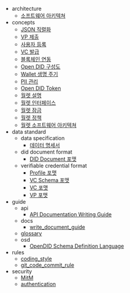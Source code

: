 - architecture
  - [소프트웨어 아키텍쳐](/omnioneid/V1.0.0/docs/architecture/Software%20Architecture_ko.md)
- concepts
  - [JSON 직렬화](/omnioneid/V1.0.0/docs/concepts/JSON_serialization_ko.md)
  - [VP 제출](/omnioneid/V1.0.0/docs/concepts/Presentation%20of%20VP_ko.md)
  - [사용자 등록](/omnioneid/V1.0.0/docs/concepts/User%20Registration_ko.md)
  - [VC 발급](/omnioneid/V1.0.0/docs/concepts/VC%20Issuance_ko.md)
  - [블록체인 연동](/omnioneid/V1.0.0/docs/concepts/blockchain_access_ko.md)
  - [Open DID 구성도](/omnioneid/V1.0.0/docs/concepts/components_ko.md)
  - [Wallet 생명 주기](/omnioneid/V1.0.0/docs/concepts/life_cycle_ko.md)
  - [PII 관리](/omnioneid/V1.0.0/docs/concepts/manage_pii_ko.md)
  - [Open DID Token](/omnioneid/V1.0.0/docs/concepts/token_ko.md)
  - [월렛 설명](/omnioneid/V1.0.0/docs/concepts/wallet_ko.md)
  - [월렛 인터페이스](/omnioneid/V1.0.0/docs/concepts/wallet_interface_ko.md)
  - [월렛 잠금](/omnioneid/V1.0.0/docs/concepts/wallet_lock_policy_ko.md)
  - [월렛 정책](/omnioneid/V1.0.0/docs/concepts/wallet_policy_ko.md)
  - [월렛 소프트웨어 아키텍쳐](/omnioneid/V1.0.0/docs/concepts/wallet_sw_architecture_ko.md)
- data standard
  - data specification
    - [데이터 명세서](/omnioneid/V1.0.0/docs/data%20standard/data%20specification/Data%20Specification_ko.md)
  - did document format
    - [DID Document 포맷](/omnioneid/V1.0.0/docs/data%20standard/did%20document%20format/DID%20Document%20format_ko.md)
  - verifiable credential format
    - [Profile 포맷](/omnioneid/V1.0.0/docs/data%20standard/verifiable%20credential%20format/Profile%20format_ko.md)
    - [VC Schema 포맷](/omnioneid/V1.0.0/docs/data%20standard/verifiable%20credential%20format/VC%20Schema%20format_ko.md)
    - [VC 포맷](/omnioneid/V1.0.0/docs/data%20standard/verifiable%20credential%20format/VC%20format_ko.md)
    - [VP 포맷](/omnioneid/V1.0.0/docs/data%20standard/verifiable%20credential%20format/VP%20format_ko.md)
- guide
  - api
    - [API Documentation Writing Guide](/omnioneid/V1.0.0/docs/guide/api/API%20Documentation%20Writing%20Guide_ko.md)
  - docs
    - [write_document_guide](/omnioneid/V1.0.0/docs/guide/docs/write_document_guide.md)
  - [glossary](/omnioneid/V1.0.0/docs/guide/glossary.md)
  - osd
    - [OpenDID Schema Definition Language](/omnioneid/V1.0.0/docs/guide/osd/OpenDID%20Schema%20Definition%20Language_ko.md)
- rules
  - [coding_style](/omnioneid/V1.0.0/docs/rules/coding_style_ko.md)
  - [git_code_commit_rule](/omnioneid/V1.0.0/docs/rules/git_code_commit_rule_ko.md)
- security
  - [MitM](/omnioneid/V1.0.0/docs/security/MitM_ko.md)
  - [authentication](/omnioneid/V1.0.0/docs/security/authentication_ko.md)
